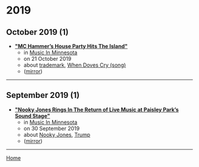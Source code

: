 # 2019

## October 2019 (1)

 - [**"MC Hammer’s House Party Hits The Island"**](https://www.musicinminnesota.com/mc-hammers-house-party-hits-the-island/)
    - in [Music In Minnesota](../../../publications/k-o/music-in-minnesota/index.md)
    - on 21 October 2019
    - about [trademark](../../../topics/trademark/index.md), [When Doves Cry (song)](../../../topics/song/when-doves-cry/index.md)
    - ([mirror](https://web.archive.org/web/*/https://www.musicinminnesota.com/mc-hammers-house-party-hits-the-island/))

----

## September 2019 (1)

 - [**"Nooky Jones Rings In The Return of Live Music at Paisley Park’s Sound Stage"**](https://www.musicinminnesota.com/nooky-jones-rings-in-the-return-of-live-music-at-paisley-parks-sound-stage/)
    - in [Music In Minnesota](../../../publications/k-o/music-in-minnesota/index.md)
    - on 30 September 2019
    - about [Nooky Jones](../../../topics/nooky-jones/index.md), [Trump](../../../topics/trump/index.md)
    - ([mirror](https://web.archive.org/web/*/https://www.musicinminnesota.com/nooky-jones-rings-in-the-return-of-live-music-at-paisley-parks-sound-stage/))

----

[Home](../index.md)
